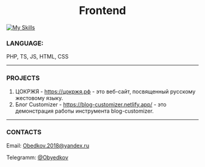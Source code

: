 <center>
<h1>Frontend</h1>
</center>

[![My Skills](https://skillicons.dev/icons?i=js,html,css,tailwind,bootstrap,github,gitlab,linux,redux,ts,webstorm,phpstorm,php,mysql)](https://skillicons.dev)

### LANGUAGE: 
PHP, TS, JS, HTML, CSS
***

### PROJECTS

1. ЦОКРЖЯ - https://цокржя.рф - это веб-сайт, посвященный русскому жестовому языку.
2. Блог Customizer - https://blog-customizer.netlify.app/ - это демонстрация работы инструмента blog-customizer.

***


### CONTACTS

 Email: [Obedkov.2018@yandex.ru](mailto:obedkov.2018@yandex.ru)

 Telegramm: [@Obyedkov](https://t.me/Obyedkov)
